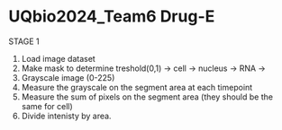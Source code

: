 # UQbio2024_Team6 Drug-E

STAGE 1
1. Load image dataset
2. Make mask to determine treshold(0,1)
    -> cell
    -> nucleus
    -> RNA
    ->
3. Grayscale image (0-225)
4. Measure the grayscale on the segment area at each timepoint
5. Measure the sum of pixels on the segment area (they should be the same for cell)
6. Divide intenisty by area.
